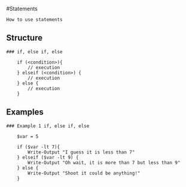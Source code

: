 #Statements

    How to use statements
    
## Structure

    ### if, else if, else

        if (<condition>){
            // execution
        } elseif (<condition>) {
            // execution
        } else {
            // execution
        }
    
## Examples

    ### Example 1 if, else if, else
    
        $var = 5
            
        if ($var -lt 7){
            Write-Output "I guess it is less than 7"
        } elseif ($var -lt 9) {
            Write-Output "Oh wait, it is more than 7 but less than 9"
        } else {
            Write-Output "Shoot it could be anything!"
        }